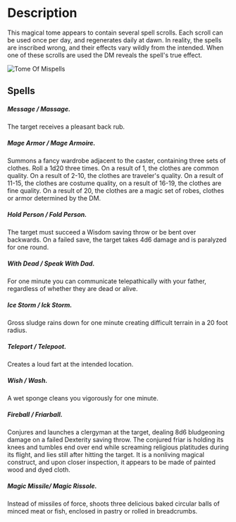 # Description

This magical tome appears to contain several spell scrolls. Each scroll can be used once per day, and regenerates daily at dawn. In reality, the spells are inscribed wrong, and their effects vary wildly from the intended. When one of these scrolls are used the DM reveals the spell's true effect.

![Tome Of Mispells](../../Foundry/ImageAssets/PageAssets/TomeOfMispells1.jpg)

## Spells

##### Message / Massage.

The target receives a pleasant back rub.

##### Mage Armor / Mage Armoire.

Summons a fancy wardrobe adjacent to the caster, containing three sets of clothes. Roll a 1d20 three times. On a result of 1, the clothes are common quality. On a result of 2-10, the clothes are traveler's quality. On a result of 11-15, the clothes are costume quality, on a result of 16-19, the clothes are fine quality. On a result of 20, the clothes are a magic set of robes, clothes or armor determined by the DM.

##### Hold Person / Fold Person.

The target must succeed a Wisdom saving throw or be bent over backwards. On a failed save, the target takes 4d6 damage and is paralyzed for one round.

##### With Dead / Speak With Dad.

For one minute you can communicate telepathically with your father, regardless of whether they are dead or alive.

##### Ice Storm / Ick Storm.

Gross sludge rains down for one minute creating difficult terrain in a 20 foot radius.

##### Teleport / Telepoot.

Creates a loud fart at the intended location.

##### Wish / Wash.

A wet sponge cleans you vigorously for one minute.

##### Fireball / Friarball.

Conjures and launches a clergyman at the target, dealing 8d6 bludgeoning damage on a failed Dexterity saving throw. The conjured friar is holding its knees and tumbles end over end while screaming religious platitudes during its flight, and lies still after hitting the target. It is a nonliving magical construct, and upon closer inspection, it appears to be made of painted wood and dyed cloth.

##### Magic Missile/ Magic Rissole.

Instead of missiles of force, shoots three delicious baked circular balls of minced meat or fish, enclosed in pastry or rolled in breadcrumbs.
